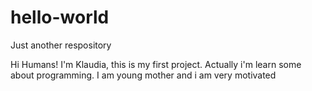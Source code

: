 # hello-world
Just another respository

Hi Humans!
I'm Klaudia, this is my first project. Actually i'm learn some about programming.
I am young mother and i am very motivated 
